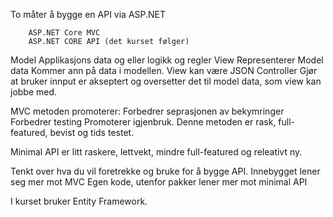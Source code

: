 
To måter å bygge en API via ASP.NET

		ASP.NET Core MVC
		ASP.NET CORE API (det kurset følger)

Model
	Applikasjons data og eller logikk og regler
View
	Representerer Model data
	Kommer ann på data i modellen.
	View kan være JSON
Controller
	Gjør at bruker innput er akseptert og oversetter det til model data, som view kan jobbe med. 

MVC metoden promoterer:
		Forbedrer seprasjonen av bekymringer
		Forbedrer testing
		Promoterer igjenbruk.
	Denne metoden er rask, full-featured, bevist og tids testet.

Minimal API er litt raskere, lettvekt, mindre full-featured og releativt ny.

Tenkt over hva du vil foretrekke og bruke for å bygge API.
		Innebygget lener seg mer mot MVC
		Egen kode, utenfor pakker lener mer mot minimal API

I kurset bruker Entity Framework.



	